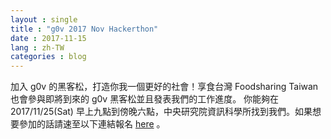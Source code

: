 ```yaml
---
layout : single
title : "g0v 2017 Nov Hackerthon"
date : 2017-11-15
lang : zh-TW
categories : blog
---
```



加入 g0v 的黑客松，打造你我一個更好的社會！享食台灣 Foodsharing Taiwan 也會參與即將到來的 g0v 黑客松並且發表我們的工作進度。 你能夠在 2017/11/25(Sat) 早上九點到傍晚六點，中央研究院資訊科學所找到我們。如果想要參加的話請速至以下連結報名 [here](https://g0v-jothon.kktix.cc/events/g0v-hackath27n) 。

